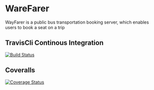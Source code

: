 # WareFarer
WayFarer is a public bus transportation booking server, which enables users to book a seat on a trip
## TravisCli Continous Integration
[![Build Status](https://travis-ci.com/ushnuel/WareFarer.svg?branch=develop)](https://travis-ci.com/ushnuel/WareFarer)
## Coveralls
[![Coverage Status](https://coveralls.io/repos/github/ushnuel/WareFarer/badge.svg?branch=develop)](https://coveralls.io/github/ushnuel/WareFarer?branch=develop)
